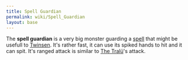 ```yaml
---
title: Spell Guardian
permalink: wiki/Spell_Guardian
layout: base
---
```


The **spell guardian** is a very big monster guarding a
[spell](Protection_Spell "wikilink") that might be usefull to
[Twinsen](Twinsen "wikilink"). It's rather fast, it can use its spiked
hands to hit and it can spit. It's ranged attack is similar to [The
Tralü](The_Tralü "wikilink")'s attack.
